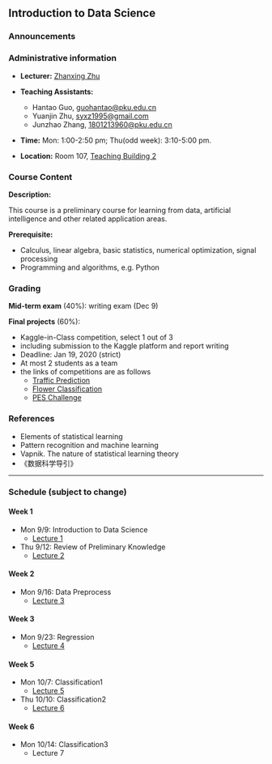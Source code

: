 ## Introduction to Data Science


### Announcements


### Administrative information

- **Lecturer:** [Zhanxing Zhu](https://sites.google.com/view/zhanxingzhu/)
- **Teaching Assistants:**
    - Hantao Guo, guohantao@pku.edu.cn
    - Yuanjin Zhu, syxz1995@gmail.com
    - Junzhao Zhang, 1801213960@pku.edu.cn

- **Time:** Mon: 1:00-2:50 pm; Thu(odd week): 3:10-5:00 pm.

- **Location:**  Room 107, [Teaching Building 2](https://maps.baidu.com/poi/%E5%8C%97%E4%BA%AC%E5%A4%A7%E5%AD%A6(%E7%87%95%E5%9B%AD%E6%A0%A1%E5%8C%BA)%E7%AC%AC%E4%BA%8C%E6%95%99%E5%AD%A6%E6%A5%BC(%E6%9D%8E%E5%85%86%E5%9F%BA%E6%A5%BC)/@12948834.869857343,4837581.844142513,19.6z?uid=82548a63754afc91735e80e4&primaryUid=10472254985355704340&ugc_type=3&ugc_ver=1&device_ratio=1&compat=1&querytype=detailConInfo&da_src=shareurl)


### Course Content

**Description:**

This course is a preliminary course for learning from data, artificial intelligence and other related application areas.

**Prerequisite:**

- Calculus, linear algebra, basic statistics, numerical optimization, signal processing
- Programming and algorithms, e.g. Python


### Grading

**Mid-term exam** (40%): writing exam (Dec 9)

**Final projects** (60%):

- Kaggle-in-Class competition, select 1 out of 3
- including submission to the Kaggle platform and report writing
- Deadline: Jan 19, 2020 (strict)
- At most 2 students as a team
- the links of competitions are as follows
    - [Traffic Prediction](https://www.kaggle.com/t/966947f0c9454eec8fab55e15d2bbacd)
    - [Flower Classification](https://www.kaggle.com/t/25f30048035046078ae2359a85241a39)
    - [PES Challenge](https://www.kaggle.com/t/85b078a8fa4f45648c01b488b8925876)


### References

- Elements of statistical learning
- Pattern recognition and machine learning
- Vapnik. The nature of statistical learning theory
- 《数据科学导引》


---
### Schedule (subject to change)

#### Week 1
- Mon 9/9: Introduction to Data Science
    - [Lecture 1](slides/lec1+lec2.pdf)
- Thu 9/12: Review of Preliminary Knowledge
    - [Lecture 2](slides/lec1+lec2.pdf)
#### Week 2
- Mon 9/16: Data Preprocess
    - [Lecture 3](slides/data+preprocessing.pdf)
#### Week 3
- Mon 9/23: Regression
    - [Lecture 4](slides/regression.pdf)
#### Week 5
- Mon 10/7: Classification1
    - [Lecture 5](slides/classification+1.pdf)
- Thu 10/10: Classification2
    - [Lecture 6](slides/classification+1(1).pdf)
#### Week 6
- Mon 10/14: Classification3
    - Lecture 7
